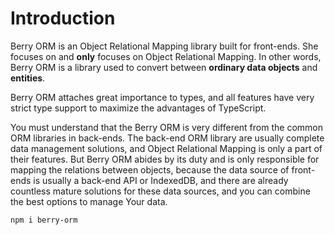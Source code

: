 # Introduction

Berry ORM is an Object Relational Mapping library built for front-ends. She focuses on and **only** focuses on Object Relational Mapping. In other words, Berry ORM is a library used to convert between **ordinary data objects** and **entities**.

Berry ORM attaches great importance to types, and all features have very strict type support to maximize the advantages of TypeScript.

You must understand that the Berry ORM is very different from the common ORM libraries in back-ends. The back-end ORM library are usually complete data management solutions, and Object Relational Mapping is only a part of their features. But Berry ORM abides by its duty and is only responsible for mapping the relations between objects, because the data source of front-ends is usually a back-end API or IndexedDB, and there are already countless mature solutions for these data sources, and you can combine the best options to manage Your data.

```sh
npm i berry-orm
```
